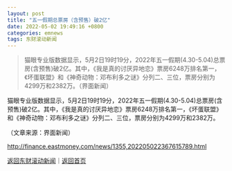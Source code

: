 ```yaml
---
layout: post
title: "五一假期总票房（含预售）破2亿"
date: 2022-05-02 19:49:16 +0800
categories: emnews
tags: 东财滚动新闻
---
```

> 猫眼专业版数据显示，5月2日19时19分，2022年五一假期(4.30-5.04)总票房(含预售)破2亿。其中，《我是真的讨厌异地恋》票房6248万排名第一，《坏蛋联盟》和《神奇动物：邓布利多之谜》分列二、三位，票房分别为4299万和2382万。（界面新闻）

<p>猫眼专业版数据显示，5月2日19时19分，2022年五一假期(4.30-5.04)总票房(含预售)破2亿。其中，《我是真的讨厌异地恋》票房6248万排名第一，《坏蛋联盟》和《神奇动物：邓布利多之谜》分列二、三位，票房分别为4299万和2382万。</p><p class="em_media">（文章来源：界面新闻）</p>

<http://finance.eastmoney.com/news/1355,202205022367615789.html>

[返回东财滚动新闻](//finews.withounder.com/emnews/)｜[返回首页](//finews.withounder.com/)